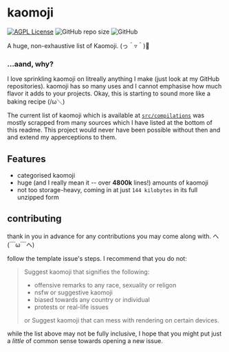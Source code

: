 # kaomoji 

[![AGPL License](https://img.shields.io/badge/license-AGPL-blue.svg)](http://www.gnu.org/licenses/agpl-3.0) ![GitHub repo size](https://img.shields.io/github/repo-size/owohai/kaomoji?color=green) ![GitHub](https://img.shields.io/github/license/owohai/kaomoji?color=red)

A huge, non-exhaustive list of Kaomoji. (っ＾▿＾)💨

### ...aand, why?
I love sprinkling kaomoji on litreally anything I make (just look at my GitHub repositories). kaomoji has so many uses and I cannot emphasise how much flavor it adds to your projects. Okay, this is starting to sound more like a baking recipe (/ω＼)

The current list of kaomoji which is available at [`src/compilations`](https://github.com/owohai/kaomoji/tree/main/src/compilations) was mostly scrapped from many sources which I have listed at the bottom of this readme. This project would never have been possible without then and and extend my apperceptions to them. 

## Features

- categorised kaomoji 
- huge (and I really mean it -- over **4800k** lines!) amounts of kaomoji
- not too storage-heavy, coming in at just `144 kilobytes` in its full unzipped form

## contributing

thank in you in advance for any contributions you may come along with. ヘ(￣ω￣ヘ)

follow the template issue's steps. I recommend that you do not:
> Suggest kaomoji that signifies the following:
> - offensive remarks to any race, sexuality or religon
> - nsfw or suggestive kaomoji
> - biased towards any country or individual
> - protests or real-life issues
> 
> or Suggest kaomoji that can mess with rendering on certain devices.

while the list above may not be fully inclusive, I hope that you might put just a *little* of common sense towards opening a new issue. 


